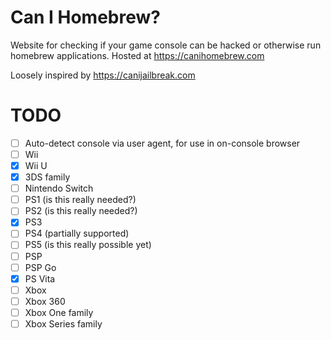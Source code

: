 # Can I Homebrew?

Website for checking if your game console can be hacked or otherwise run homebrew applications. Hosted at https://canihomebrew.com

Loosely inspired by https://canijailbreak.com

# TODO

- [ ] Auto-detect console via user agent, for use in on-console browser
- [ ] Wii
- [x] Wii U
- [x] 3DS family
- [ ] Nintendo Switch
- [ ] PS1 (is this really needed?)
- [ ] PS2 (is this really needed?)
- [x] PS3
- [ ] PS4 (partially supported)
- [ ] PS5 (is this really possible yet)
- [ ] PSP
- [ ] PSP Go
- [x] PS Vita
- [ ] Xbox
- [ ] Xbox 360
- [ ] Xbox One family
- [ ] Xbox Series family